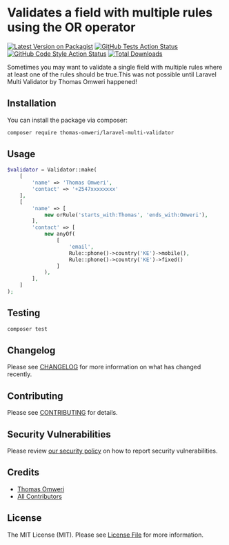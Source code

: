 # Validates a field with multiple rules using the OR operator

[![Latest Version on Packagist](https://img.shields.io/packagist/v/thomas-omweri/laravel-multi-validator.svg?style=flat-square)](https://packagist.org/packages/thomas-omweri/laravel-multi-validator)
[![GitHub Tests Action Status](https://img.shields.io/github/actions/workflow/status/thomas-omweri/laravel-multi-validator/run-tests.yml?branch=main&label=tests&style=flat-square)](https://github.com/thomas-omweri/laravel-multi-validator/actions?query=workflow%3Arun-tests+branch%3Amain)
[![GitHub Code Style Action Status](https://img.shields.io/github/actions/workflow/status/thomas-omweri/laravel-multi-validator/fix-php-code-style-issues.yml?branch=main&label=code%20style&style=flat-square)](https://github.com/thomas-omweri/laravel-multi-validator/actions?query=workflow%3A"Fix+PHP+code+style+issues"+branch%3Amain)
[![Total Downloads](https://img.shields.io/packagist/dt/thomas-omweri/laravel-multi-validator.svg?style=flat-square)](https://packagist.org/packages/thomas-omweri/laravel-multi-validator)

Sometimes you may want to validate a single field with multiple rules where at least one of the rules should be true.This was not possible until Laravel Multi Validator by Thomas Omweri happened!


## Installation

You can install the package via composer:

```bash
composer require thomas-omweri/laravel-multi-validator
```

## Usage

```php
$validator = Validator::make(
    [
        'name' => 'Thomas Omweri',
        'contact' => '+2547xxxxxxxx'
    ],
    [
        'name' => [
            new orRule('starts_with:Thomas', 'ends_with:Omweri'),
        ],
        'contact' => [
            new anyOf(
                [
                    'email',
                    Rule::phone()->country('KE')->mobile(),
                    Rule::phone()->country('KE')->fixed()
                ]
            ),
        ],
    ]
);
```

## Testing

```bash
composer test
```

## Changelog

Please see [CHANGELOG](CHANGELOG.md) for more information on what has changed recently.

## Contributing

Please see [CONTRIBUTING](CONTRIBUTING.md) for details.

## Security Vulnerabilities

Please review [our security policy](../../security/policy) on how to report security vulnerabilities.

## Credits

- [Thomas Omweri](https://github.com/thomasmokuaomweri2011)
- [All Contributors](../../contributors)

## License

The MIT License (MIT). Please see [License File](LICENSE.md) for more information.
